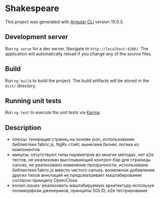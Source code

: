 # Shakespeare

This project was generated with [Angular CLI](https://github.com/angular/angular-cli) version 15.0.3.

## Development server

Run `ng serve` for a dev server. Navigate to `http://localhost:4200/`. The application will automatically reload if you change any of the source files.

## Build

Run `ng build` to build the project. The build artifacts will be stored in the `dist/` directory.

## Running unit tests

Run `ng test` to execute the unit tests via [Karma](https://karma-runner.github.io).

## Description

- плюсы: генерация страниц на основе json, использование библиотеки fabric.js, NgRx стэйт, вынесена бизнес логика из компонентов
- минусы: отсутствуют типы параметров во многих методах, нет e2e тестов, не реализован высплывающий контрол-бар для страницы canvas, не реализовано изменение прозрачности, использована библиотека fabric.js вместо чистого canvas, возможное добавление других типов аннотаций не предсматривает маштабирование согласно принципу Open/Close
- known issues: реализовать маштабируемую архитектуру используя полиморфизм дженериков, принципы SOLID, e2e тестрирование
